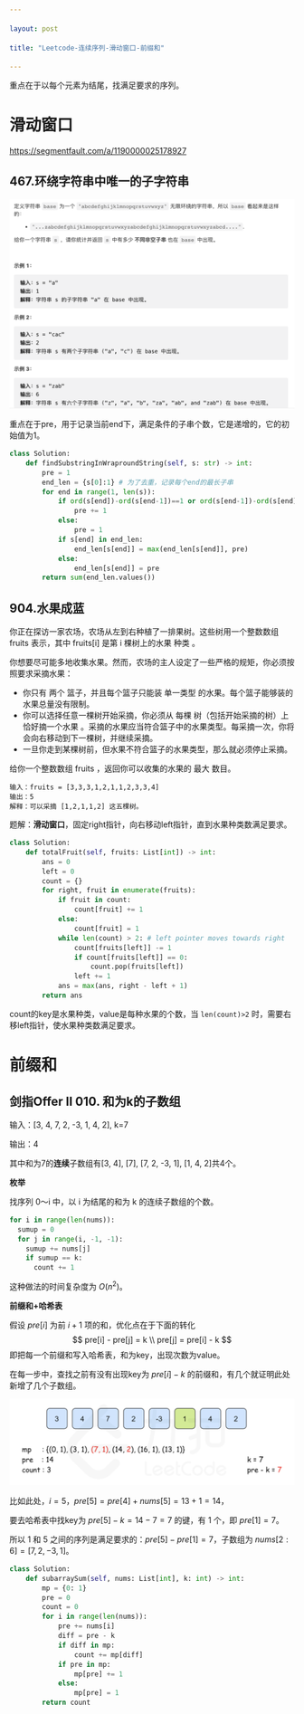 ```yaml
---

layout: post

title: "Leetcode-连续序列-滑动窗口-前缀和"

---
```


重点在于以每个元素为结尾，找满足要求的序列。

# 滑动窗口

https://segmentfault.com/a/1190000025178927

## 467.环绕字符串中唯一的子字符串

<img src="./typora-user-images/image-20230527232458585.png"/>

重点在于pre，用于记录当前end下，满足条件的子串个数，它是递增的，它的初始值为1。

~~~python
class Solution:
    def findSubstringInWraproundString(self, s: str) -> int:
        pre = 1
        end_len = {s[0]:1} # 为了去重，记录每个end的最长子串
        for end in range(1, len(s)):
            if ord(s[end])-ord(s[end-1])==1 or ord(s[end-1])-ord(s[end])==25:
                pre += 1
            else:
                pre = 1
            if s[end] in end_len:
                end_len[s[end]] = max(end_len[s[end]], pre)
            else:
                end_len[s[end]] = pre
        return sum(end_len.values())
~~~

## 904.水果成蓝

你正在探访一家农场，农场从左到右种植了一排果树。这些树用一个整数数组 fruits 表示，其中 fruits[i] 是第 i 棵树上的水果 种类 。

你想要尽可能多地收集水果。然而，农场的主人设定了一些严格的规矩，你必须按照要求采摘水果：

- 你只有 两个 篮子，并且每个篮子只能装 单一类型 的水果。每个篮子能够装的水果总量没有限制。
- 你可以选择任意一棵树开始采摘，你必须从 每棵 树（包括开始采摘的树）上 恰好摘一个水果 。采摘的水果应当符合篮子中的水果类型。每采摘一次，你将会向右移动到下一棵树，并继续采摘。
- 一旦你走到某棵树前，但水果不符合篮子的水果类型，那么就必须停止采摘。

给你一个整数数组 fruits ，返回你可以收集的水果的 最大 数目。

~~~
输入：fruits = [3,3,3,1,2,1,1,2,3,3,4]
输出：5
解释：可以采摘 [1,2,1,1,2] 这五棵树。
~~~



题解：**滑动窗口**，固定right指针，向右移动left指针，直到水果种类数满足要求。

~~~python
class Solution:
    def totalFruit(self, fruits: List[int]) -> int:
        ans = 0
        left = 0
        count = {}
        for right, fruit in enumerate(fruits):
            if fruit in count:
                count[fruit] += 1
            else:
                count[fruit] = 1
            while len(count) > 2: # left pointer moves towards right
                count[fruits[left]] -= 1
                if count[fruits[left]] == 0:
                    count.pop(fruits[left])
                left += 1
            ans = max(ans, right - left + 1)
        return ans
~~~

count的key是水果种类，value是每种水果的个数，当 `len(count)>2` 时，需要右移left指针，使水果种类数满足要求。



# 前缀和

## 剑指Offer II 010. 和为k的子数组

输入：[3, 4, 7, 2, -3, 1, 4, 2], k=7

输出：4

其中和为7的**连续**子数组有[3, 4], [7], [7, 2, -3, 1], [1, 4, 2]共4个。



**枚举**

找序列 0～i 中，以 i 为结尾的和为 k 的连续子数组的个数。

~~~python
for i in range(len(nums)):
  sumup = 0
  for j in range(i, -1, -1):
    sumup += nums[j]
    if sumup == k:
      count += 1
~~~

这种做法的时间复杂度为 $O(n^2)$。



**前缀和+哈希表**

假设 $pre[i]$ 为前 $i+1$ 项的和，优化点在于下面的转化 
$$
pre[i] - pre[j] = k \\
pre[j] = pre[i] - k
$$
即把每一个前缀和写入哈希表，和为key，出现次数为value。

在每一步中，查找之前有没有出现key为 $pre[i]-k$ 的前缀和，有几个就证明此处新增了几个子数组。

<img src="./typora-user-images/image-20230527223918301.png"/>

比如此处，$i=5$，$pre[5]=pre[4]+nums[5]=13+1=14$，

要去哈希表中找key为 $pre[5]-k=14-7=7$ 的键，有 1 个，即 $pre[1]=7$。

所以 1 和 5 之间的序列是满足要求的：$pre[5]-pre[1]=7$，子数组为 $nums[2:6]=[7,2,-3,1]$。

~~~python
class Solution:
    def subarraySum(self, nums: List[int], k: int) -> int:
        mp = {0: 1}
        pre = 0
        count = 0
        for i in range(len(nums)):
            pre += nums[i]
            diff = pre - k
            if diff in mp:
                count += mp[diff]
            if pre in mp:
                mp[pre] += 1
            else:
                mp[pre] = 1 
        return count
~~~

